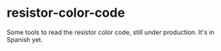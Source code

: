 # resistor-color-code
Some tools to read the resistor color code, still under production. It's in Spanish yet.
